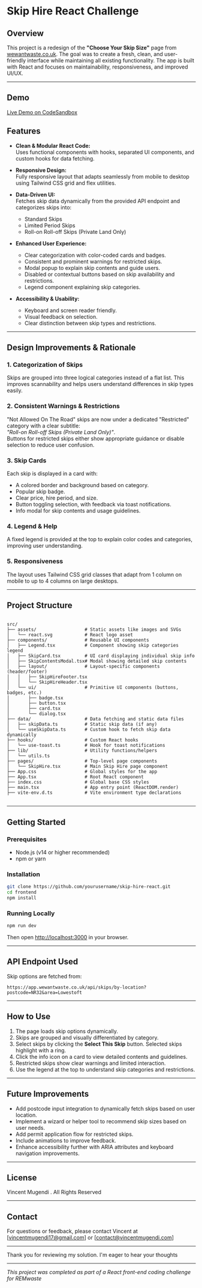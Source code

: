 # Skip Hire React Challenge

## Overview

This project is a redesign of the **"Choose Your Skip Size"** page from [wewantwaste.co.uk](https://wewantwaste.co.uk/). The goal was to create a fresh, clean, and user-friendly interface while maintaining all existing functionality. The app is built with React and focuses on maintainability, responsiveness, and improved UI/UX.

---

## Demo

[Live Demo on CodeSandbox](YOUR_SANDBOX_LINK_HERE)

## Features

- **Clean & Modular React Code:**  
  Uses functional components with hooks, separated UI components, and custom hooks for data fetching.

- **Responsive Design:**  
  Fully responsive layout that adapts seamlessly from mobile to desktop using Tailwind CSS grid and flex utilities.

- **Data-Driven UI:**  
  Fetches skip data dynamically from the provided API endpoint and categorizes skips into:
  - Standard Skips
  - Limited Period Skips
  - Roll-on Roll-off Skips (Private Land Only)

- **Enhanced User Experience:**
  - Clear categorization with color-coded cards and badges.
  - Consistent and prominent warnings for restricted skips.
  - Modal popup to explain skip contents and guide users.
  - Disabled or contextual buttons based on skip availability and restrictions.
  - Legend component explaining skip categories.
  
- **Accessibility & Usability:**
  - Keyboard and screen reader friendly.
  - Visual feedback on selection.
  - Clear distinction between skip types and restrictions.

---

## Design Improvements & Rationale

### 1. Categorization of Skips
Skips are grouped into three logical categories instead of a flat list. This improves scannability and helps users understand differences in skip types easily.

### 2. Consistent Warnings & Restrictions
"Not Allowed On The Road" skips are now under a dedicated "Restricted" category with a clear subtitle:  
*"Roll-on Roll-off Skips (Private Land Only)"*.  
Buttons for restricted skips either show appropriate guidance or disable selection to reduce user confusion.

### 3. Skip Cards
Each skip is displayed in a card with:
- A colored border and background based on category.
- Popular skip badge.
- Clear price, hire period, and size.
- Button toggling selection, with feedback via toast notifications.
- Info modal for skip contents and usage guidelines.

### 4. Legend & Help
A fixed legend is provided at the top to explain color codes and categories, improving user understanding.

### 5. Responsiveness
The layout uses Tailwind CSS grid classes that adapt from 1 column on mobile to up to 4 columns on large desktops.

---

## Project Structure

```

src/
├── assets/                  # Static assets like images and SVGs
│   └── react.svg            # React logo asset
├── components/              # Reusable UI components
│   ├── Legend.tsx           # Component showing skip categories legend
│   ├── SkipCard.tsx         # UI card displaying individual skip info
│   ├── SkipContentsModal.tsx# Modal showing detailed skip contents
│   ├── layout/              # Layout-specific components (header/footer)
│   │   ├── SkipHireFooter.tsx
│   │   └── SkipHireHeader.tsx
│   └── ui/                  # Primitive UI components (buttons, badges, etc.)
│       ├── badge.tsx
│       ├── button.tsx
│       ├── card.tsx
│       └── dialog.tsx
├── data/                    # Data fetching and static data files
│   ├── skipData.ts          # Static skip data (if any)
│   └── useSkipData.ts       # Custom hook to fetch skip data dynamically
├── hooks/                   # Custom React hooks
│   └── use-toast.ts         # Hook for toast notifications
├── lib/                     # Utility functions/helpers
│   └── utils.ts
├── pages/                   # Top-level page components
│   └── SkipHire.tsx         # Main Skip Hire page component
├── App.css                  # Global styles for the app
├── App.tsx                  # Root React component
├── index.css                # Global base CSS styles
├── main.tsx                 # App entry point (ReactDOM.render)
├── vite-env.d.ts            # Vite environment type declarations


````

---

## Getting Started

### Prerequisites

- Node.js (v14 or higher recommended)
- npm or yarn

### Installation

```bash
git clone https://github.com/yourusername/skip-hire-react.git
cd frontend
npm install
````

### Running Locally

```bash
npm run dev
```

Then open [http://localhost:3000](http://localhost:3000) in your browser.

---

## API Endpoint Used

Skip options are fetched from:

```
https://app.wewantwaste.co.uk/api/skips/by-location?postcode=NR32&area=Lowestoft
```

---

## How to Use

1. The page loads skip options dynamically.
2. Skips are grouped and visually differentiated by category.
3. Select skips by clicking the **Select This Skip** button. Selected skips highlight with a ring.
4. Click the info icon on a card to view detailed contents and guidelines.
5. Restricted skips show clear warnings and limited interaction.
6. Use the legend at the top to understand skip categories and restrictions.

---

## Future Improvements

* Add postcode input integration to dynamically fetch skips based on user location.
* Implement a wizard or helper tool to recommend skip sizes based on user needs.
* Add permit application flow for restricted skips.
* Include animations to improve feedback.
* Enhance accessibility further with ARIA attributes and keyboard navigation improvements.

---

## License

Vincent Mugendi . All Rights Reserved

---

## Contact

For questions or feedback, please contact Vincent at \[vincentmugendi17@gmail.com] or \[contact@vincentmugendi.com]

---

Thank you for reviewing my solution. I'm eager to hear your thoughts

---

*This project was completed as part of a React front-end coding challenge for REMwaste*
